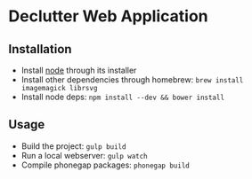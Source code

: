 # Declutter Web Application

## Installation

 * Install [node](http://nodejs.org) through its installer
 * Install other dependencies through homebrew: `brew install imagemagick librsvg`
 * Install node deps: `npm install --dev && bower install`

## Usage

 * Build the project: `gulp build`
 * Run a local webserver: `gulp watch`
 * Compile phonegap packages: `phonegap build`